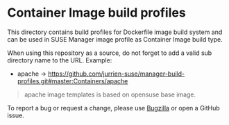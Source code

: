 # Container Image build profiles

This directory contains build profiles for Dockerfile image build system and can be used in SUSE Manager image profile as Container Image build type.

When using this repository as a source, do not forget to add a valid sub directory name to the URL. Example:

* apache -> https://github.com/jurrien-suse/manager-build-profiles.git#master:Containers/apache

> apache image templates is based on opensuse base image.

To report a bug or request a change, please use [Bugzilla](https://bugzilla.suse.com) or open a GitHub issue.
